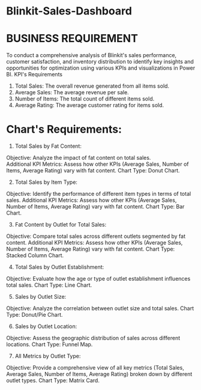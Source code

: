 # Blinkit-Sales-Dashboard

# BUSINESS REQUIREMENT

To conduct a comprehensive analysis of Blinkit's sales performance, customer satisfaction, and inventory distribution to identify key insights and opportunities for optimization using various KPIs and visualizations in Power BI.
KPI's Requirements

1. Total Sales: The overall revenue generated from all items sold.
2. Average Sales: The average revenue per sale.
3. Number of Items: The total count of different items sold.
4. Average Rating: The average customer rating for items sold.

# Chart's Requirements:

1. Total Sales by Fat Content:

Objective:   Analyze the impact of fat content on total sales.  
             Additional KPI Metrics: Assess how other KPIs (Average Sales, Number of Items, Average Rating) vary with fat content.
Chart Type:  Donut Chart.


2. Total Sales by Item Type:

Objective:  Identify the performance of different item types in terms of total sales.
            Additional KPI Metrics: Assess how other KPIs (Average Sales, Number of Items, Average Rating) vary with fat content.
Chart Type: Bar Chart.


3. Fat Content by Outlet for Total Sales:

Objective:  Compare total sales across different outlets segmented by fat content.
            Additional KPI Metrics: Assess how other KPIs (Average Sales, Number of Items, Average Rating) vary with fat content.
Chart Type: Stacked Column Chart.


4. Total Sales by Outlet Establishment:

Objective:  Evaluate how the age or type of outlet establishment influences total sales.
Chart Type: Line Chart.


5. Sales by Outlet Size:

Objective:  Analyze the correlation between outlet size and total sales.
Chart Type: Donut/Pie Chart.


6. Sales by Outlet Location:

Objective:  Assess the geographic distribution of sales across different locations.
Chart Type: Funnel Map.


7. All Metrics by Outlet Type:

Objective: Provide a comprehensive view of all key metrics (Total Sales, Average Sales, Number of Items, Average Rating) broken down by different outlet types.
Chart Type: Matrix Card.

